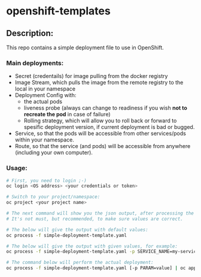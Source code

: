 # openshift-templates

## Description:

This repo contains a simple deployment file to use in OpenShift.

### Main deployments:
* Secret (credentails) for image pulling from the docker registry
* Image Stream, which pulls the image from the remote registry to the local in your namespace
* Deployment Config with:
  * the actual pods
  * liveness probe (always can change to readiness if you wish **not to recreate the pod** in case of failure)
  * Rolling strategy, which will allow you to roll back or forward to spesific deployment version, if current deployment is bad or bugged.
* Service, so that the pods will be accessible from other services/pods within your namespace.
* Route, so that the service (and pods) will be accessible from anywhere (including your own computer).

### Usage:
```bash
# First, you need to login ;-)
oc login <OS address> <your credentials or token>

# Switch to your project/namespace:
oc project <your project name>

# The next command will show you the json output, after processing the parameters,
# It's not must, but recommended, to make sure values are correct.

# The below will give the output with default values:
oc process -f simple-deployment-template.yaml

# The below will give the output with given values, for example:
oc process -f simple-deployment-template.yaml -p SERVICE_NAME=my-servicename -p IMAGE_TAG=some-image-tag

# The command below will perform the actual deployment:
oc process -f simple-deployment-template.yaml [-p PARAM=value] | oc apply -f -
```
